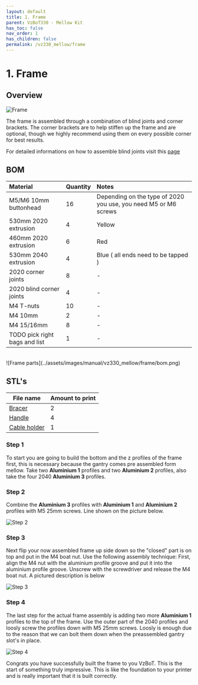 ```yaml
---
layout: default
title: 1. Frame
parent: VzBoT330 - Mellow Kit
has_toc: false
nav_order: 1
has_children: false
permalink: /vz330_mellow/frame
---
```


# 1. Frame

## Overview

![Frame](../assets/images/manual/vz330_mellow/frame/overview.png)

The frame is assembled through a combination of blind joints and corner brackets. The corner brackets are to help stiffen up the frame and are optional, though we highly recommend using them on every possible corner for best results.

For detailed informations on how to assemble blind joints visit this [page](../general/blind-joints)

## BOM

| Material        | Quantity          | Notes |
|:-------------|:------------------|:------|
| M5/M6 10mm buttonhead           | 16 | Depending on the type of 2020 you use, you need M5 or M6 screws  |
| 530mm 2020 extrusion | 4   | Yellow  |
| 460mm 2020 extrusion           | 6      | Red   |
| 530mm 2040 extrusion           | 4 | Blue ( all ends need to be tapped ) |
| 2020 corner joints           | 8 | -  |
| 2020 blind corner joints           | 4 | -  |
| M4 T-nuts | 10 | - |
| M4 10mm | 2 | - |
| M4 15/16mm | 8 | - |
| TODO pick right bags and list | 1 | - |

<br>
![Frame parts](../assets/images/manual/vz330_mellow/frame/bom.png)
<br>

## STL's

| File name | Amount to print |
|-----------|-----------------|
| <a href="https://github.com/VzBoT3D/VzBoT-Vz330/blob/master/Assemblies%20BOM%20and%20STL/Frame/STLs/Frame_Brace.stl" target="_blank">Bracer</a> | 2 |
| <a href="https://github.com/VzBoT3D/VzBoT-Vz330/blob/master/Assemblies%20BOM%20and%20STL/Frame/STLs/handle.stl" target="_blank">Handle</a> | 4 |
| <a href="https://github.com/VzBoT3D/VzBoT-Vz330/blob/master/Assemblies%20BOM%20and%20STL/Frame/STLs/cable%20holder%20frame%20side.stl" target="_blank">Cable holder</a> | 1 |

### Step 1

To start you are going to build the bottom and the z profiles of the frame first, this is necessary because the gantry comes pre assembled form
mellow. Take two **Aluminium 1** profiles and two **Aluminium 2** profiles, also take the four 2040 **Aluminium 3** profiles. <br>

### Step 2
Combine the **Aluminium 3** profiles with **Aluminium 1** and **Aluminium 2** profiles with M5 25mm screws. Line shown on the picture below. 

![Step 2](../assets/images/manual/vz330_mellow/frame/step2.png)

### Step 3

Next flip your now assembled frame up side down so the "closed" part is on top and put in the M4 boat nut. Use the following assembly technique:
First, align the M4 nut with the aluminium profile groove and put it into the aluminium profile groove. Unscrew with the screwdriver and release the M4 boat nut. A pictured description is below

![Step 3](../assets/images/manual/vz330_mellow/frame/step3.png)

### Step 4

The last step for the actual frame assembly is adding two more **Aluminium 1** profiles to the top of the frame. Use the outer part of the 2040 profiles and loosly screw the profiles down with M5 25mm screws. Loosly is enough due to the reason that we can bolt them down when the preassembled gantry slot's in place.

![Step 4](../assets/images/manual/vz330_mellow/frame/step4.png)

Congrats you have successfully built the frame to you VzBoT. This is the start of something truly impressive. This is like the foundation to your printer and is really important that it is built correctly.